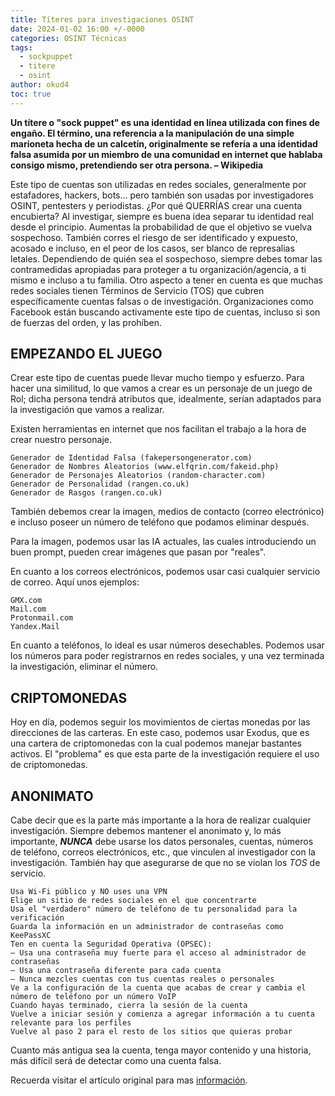 ```yaml
---
title: Títeres para investigaciones OSINT
date: 2024-01-02 16:00 +/-0000
categories: OSINT Técnicas
tags:
  - sockpuppet
  - titere
  - osint
author: okud4
toc: true
---
```


**Un títere o "sock puppet" es una identidad en línea utilizada con fines de engaño. El término, una referencia a la manipulación de una simple marioneta hecha de un calcetín, originalmente se refería a una identidad falsa asumida por un miembro de una comunidad en internet que hablaba consigo mismo, pretendiendo ser otra persona. – Wikipedia**

Este tipo de cuentas son utilizadas en redes sociales, generalmente por estafadores, hackers, bots… pero también son usadas por investigadores OSINT, pentesters y periodistas. ¿Por qué QUERRÍAS crear una cuenta encubierta? Al investigar, siempre es buena idea separar tu identidad real desde el principio. Aumentas la probabilidad de que el objetivo se vuelva sospechoso. También corres el riesgo de ser identificado y expuesto, acosado e incluso, en el peor de los casos, ser blanco de represalias letales. Dependiendo de quién sea el sospechoso, siempre debes tomar las contramedidas apropiadas para proteger a tu organización/agencia, a ti mismo e incluso a tu familia. Otro aspecto a tener en cuenta es que muchas redes sociales tienen Términos de Servicio (TOS) que cubren específicamente cuentas falsas o de investigación. Organizaciones como Facebook están buscando activamente este tipo de cuentas, incluso si son de fuerzas del orden, y las prohíben.

## EMPEZANDO EL JUEGO

Crear este tipo de cuentas puede llevar mucho tiempo y esfuerzo. Para hacer una similitud, lo que vamos a crear es un personaje de un juego de Rol; dicha persona tendrá atributos que, idealmente, serían adaptados para la investigación que vamos a realizar.

Existen herramientas en internet que nos facilitan el trabajo a la hora de crear nuestro personaje.

```shell
Generador de Identidad Falsa (fakepersongenerator.com)
Generador de Nombres Aleatorios (www.elfqrin.com/fakeid.php)
Generador de Personajes Aleatorios (random-character.com)
Generador de Personalidad (rangen.co.uk)
Generador de Rasgos (rangen.co.uk)
```

También debemos crear la imagen, medios de contacto (correo electrónico) e incluso poseer un número de teléfono que podamos eliminar después.

Para la imagen, podemos usar las IA actuales, las cuales introduciendo un buen prompt, pueden crear imágenes que pasan por "reales".

En cuanto a los correos electrónicos, podemos usar casi cualquier servicio de correo. Aquí unos ejemplos:

```shell
GMX.com
Mail.com
Protonmail.com
Yandex.Mail
```

En cuanto a teléfonos, lo ideal es usar números desechables. Podemos usar los números para poder registrarnos en redes sociales, y una vez terminada la investigación, eliminar el número.

## CRIPTOMONEDAS

Hoy en día, podemos seguir los movimientos de ciertas monedas por las direcciones de las carteras. En este caso, podemos usar Exodus, que es una cartera de criptomonedas con la cual podemos manejar bastantes activos. El "problema" es que esta parte de la investigación requiere el uso de criptomonedas.

## ANONIMATO

Cabe decir que es la parte más importante a la hora de realizar cualquier investigación. Siempre debemos mantener el anonimato y, lo más importante, **_NUNCA_** debe usarse los datos personales, cuentas, números de teléfono, correos electrónicos, etc., que vinculen al investigador con la investigación. También hay que asegurarse de que no se violan los _TOS_ de servicio.

```shell
Usa Wi-Fi público y NO uses una VPN
Elige un sitio de redes sociales en el que concentrarte
Usa el "verdadero" número de teléfono de tu personalidad para la verificación
Guarda la información en un administrador de contraseñas como KeePassXC
Ten en cuenta la Seguridad Operativa (OPSEC):
– Usa una contraseña muy fuerte para el acceso al administrador de contraseñas
– Usa una contraseña diferente para cada cuenta
– Nunca mezcles cuentas con tus cuentas reales o personales
Ve a la configuración de la cuenta que acabas de crear y cambia el número de teléfono por un número VoIP
Cuando hayas terminado, cierra la sesión de la cuenta
Vuelve a iniciar sesión y comienza a agregar información a tu cuenta relevante para los perfiles
Vuelve al paso 2 para el resto de los sitios que quieras probar
```

Cuanto más antigua sea la cuenta, tenga mayor contenido y una historia, más difícil será de detectar como una cuenta falsa.

Recuerda visitar el artículo original para mas [información](https://csilinux.com/using-sock-puppet-accounts-for-osint/).
